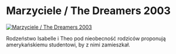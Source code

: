 Marzyciele / The Dreamers 2003 
=============
[![Marzyciele / The Dreamers 2003 ](http://vidos.pl/images/player.gif)](http://vidos.pl/marzyciele-the-dreamers-2003)

 Rodzeństwo Isabelle i Theo pod nieobecność rodziców proponują amerykańskiemu studentowi, by z nimi zamieszkał.
